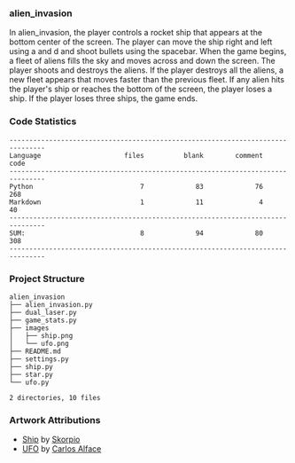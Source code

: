 
### alien_invasion

In alien_invasion, the player controls a rocket ship that appears
at the bottom center of the screen. The player can move the ship
right and left using a and d and shoot bullets using the
spacebar. When the game begins, a fleet of aliens fills the sky
and moves across and down the screen. The player shoots and
destroys the aliens. If the player destroys all the aliens, a new fleet
appears that moves faster than the previous fleet. If any alien hits
the player's ship or reaches the bottom of the screen, the player
loses a ship. If the player loses three ships, the game ends.

<!-- CODE_STATISTICS_START -->

### Code Statistics

```
-------------------------------------------------------------------------------
Language                     files          blank        comment           code
-------------------------------------------------------------------------------
Python                           7             83             76            268
Markdown                         1             11              4             40
-------------------------------------------------------------------------------
SUM:                             8             94             80            308
-------------------------------------------------------------------------------
```
<!-- CODE_STATISTICS_END -->

<!-- PROJECT_STRUCTURE_START -->

### Project Structure

```
alien_invasion
├── alien_invasion.py
├── dual_laser.py
├── game_stats.py
├── images
│   ├── ship.png
│   └── ufo.png
├── README.md
├── settings.py
├── ship.py
├── star.py
└── ufo.py

2 directories, 10 files
```
<!-- PROJECT_STRUCTURE_END -->

### Artwork Attributions

- [Ship](https://opengameart.org/content/spaceship-by-parts) by [Skorpio](http://opengameart.org/users/skorpio)
- [UFO](https://opengameart.org/content/spaceships-drakir) by [Carlos Alface](https://opengameart.org/users/carlos-alface)
